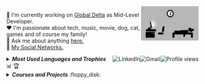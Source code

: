 <a href="#">
    <img src="https://github.com/lucasrmagalhaes/lucasrmagalhaes/blob/master/assets/days.gif" align="right" width="30%" height="90px" title="day++" alt="Routine">
</a>

:department_store: I'm currently working on <a href="https://www.deltaglobal.com.br/">Global Delta</a> as Mid-Level Developer.
<br />
:heart: I'm passionate about tech, music, movie, dog, cat, games and of course my family!
<br />
:speech_balloon: Ask me about anything <a href="https://github.com/lucasrmagalhaes/lucasrmagalhaes/issues">here.</a>
<br />
:link: <a href="https://linktr.ee/lucasrmagalhaes">My Social Networks.</a>

<img src="https://komarev.com/ghpvc/?username=lucasrmagalhaes&label=Profile%20views&color=0e75b6&style=flat-square&color=yellow" title="Profile views" alt="Profile views" align="right">

<a href="mailto:lucasdarosa.ti@gmail.com">
    <img src="https://img.shields.io/badge/-Gmail-c14438?style=flat-square&logo=Gmail&logoColor=white" title="Send me an email" alt="Gmail" align="right">
</a>

<a href="https://www.linkedin.com/in/lucasrmagalhaes/">
    <img src="https://img.shields.io/badge/-LinkedIn-blue?style=flat-square&logo=Linkedin&logoColor=white" title="My Social Network" alt="LinkedIn" align="right">
</a>

<details title="Most Used Languages and Trophies">
    <br />
    <summary align="left"><strong><i>Most Used Languages and Trophies</i></strong> 📊 🏆</summary>
    <img 
         src="https://github-readme-stats.vercel.app/api/top-langs/?username=lucasrmagalhaes&langs_count=8&layout=compact&theme=gruvbox" 
         width="40%"           
    />
    <a href="https://github-profile-trophy.vercel.app/?username=lucasrmagalhaes&column=4&theme=gruvbox&margin-w=4&margin-h=4&no-frame=true">
        <img 
             src="https://github-profile-trophy.vercel.app/?username=lucasrmagalhaes&column=4&theme=gruvbox&margin-w=4&margin-h=4&no-frame=true"
             align="right"
             title="Lucas Magalhães's Trophies"
             width="55%"
        />
    </a>
</details>

<details title="Courses and Projects">
    <summary align="left"><strong><i>Courses and Projects</i></strong> :floppy_disk:</summary>
    <br />
    <table border=1 align="left">
        <tr>
            <th colspan="4" align="center">Courses</th>
        </tr>
        <tr>
            <th>Name</th>
            <th>Languages</th>
        </tr>
        <!-- TypeScript -->
        <tr>
            <td><a href="https://github.com/lucasrmagalhaes/introducaoPraticaAoTypeScript-ts">Introdução Prática ao TypeScript</a></td>
            <td>TypeScript</td>
         </tr>
         <tr>
            <td>
                <a href="https://github.com/lucasrmagalhaes/fundamentosNodeJest-ts">
                    Fundamentos Node.js e Jest
                </a>
            </td>
            <td>TypeScript</td>
        </tr>
        <!-- TypeScript -->
    </table>
    <table border=1 align="right">
        <tr>
            <th colspan="4" align="center">Projects</th>
        </tr>
        <tr>
            <th>Name</th>
            <th>Website</th>
            <th>Languages</th>
        </tr>
        <!-- JavaScript -->
        <tr>
            <td><a href="https://github.com/lucasrmagalhaes/snake-js">Snake</a></td>
            <td align="center"><a href="https://lucasrmagalhaes.github.io/snake-js/">:globe_with_meridians:</a></td>
            <td>JavaScript</td>
        </tr>
        <!-- JavaScript -->
        <!-- React -->
        <tr>
            <td><a href="https://github.com/lucasrmagalhaes/covid19-react">COVID-19</a></td>
            <td align="center"><a href="https://covid19-pwa.netlify.app/">:globe_with_meridians:</a></td>
            <td>React</td>
        </tr>
        <!-- React -->
    </table>
</details>
